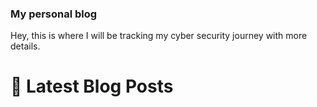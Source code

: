 ### My personal blog 

Hey, this is where I will be tracking my cyber security journey with more details.

# 📩 Latest Blog Posts 
<!-- BLOG-POST-LIST:START -->
<!-- BLOG-POST-LIST:END -->
